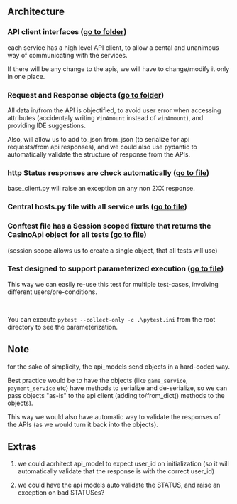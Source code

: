 ## Architecture

### API client interfaces ([go to folder](/common/api_models))

each service has a high level API client, to allow a cental and unanimous way of communicating with the services.

If there will be any change to the apis, we will have to change/modify it only in one place.

### Request and Response objects ([go to folder](/common/models))

All data in/from the API is objectified, to avoid user error when accessing attributes (accidentaly writing `WinAmount` instead of `winAmount`), and providing IDE suggestions.

Also, will allow us to add to_json from_json (to serialize for api requests/from api responses), and we could also use pydantic to automatically validate the structure of response from the APIs.

### http Status responses are check automatically ([go to file](/common/api_models/base_client.py))

base_client.py will raise an exception on any non 2XX response. 

### Central hosts.py file with all service urls ([go to file](/common/hosts.py))

### Conftest file has a Session scoped fixture that returns the CasinoApi object for all tests ([go to file](/conftest.py))

(session scope allows us to create a single object, that all tests will use)

### Test designed to support parameterized execution ([go to file](/test_full_game_flow.py))
This way we can easily re-use this test for multiple test-cases, involving different users/pre-conditions.

<br>

You can execute `pytest --collect-only -c .\pytest.ini` from the root directory to see the parameterization.

## Note
for the sake of simplicity, the api_models send objects in a hard-coded way.

Best practice would be to have the objects (like `game_service`, `payment_service` etc) have methods to serialize and de-serialize, so we can pass objects "as-is" to the api client (adding to/from_dict() methods to the objects).

This way we would also have automatic way to validate the responses of the APIs (as we would turn it back into the objects).


## Extras
1) we could acrhitect api_model to expect user_id on initialization (so it will automatically validate that the response is with the correct user_id)

2) we could have the api models auto validate the STATUS, and raise an exception on bad STATUSes?